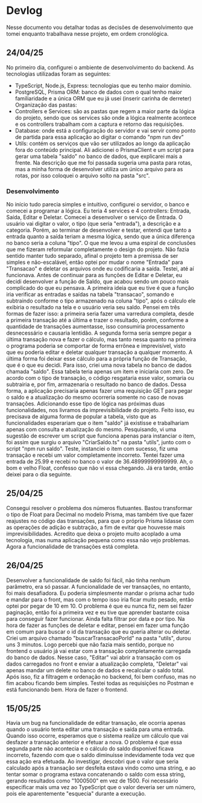# Devlog
Nesse documento vou detalhar todas as decisões de desenvolvimento que tomei enquanto trabalhava nesse projeto, em ordem cronológica.

## 24/04/25
No primeiro dia, configurei o ambiente de desenvolvimento do backend. As tecnologias utilizadas foram as seguintes:
- TypeScript, Node.js, Express: tecnologias que eu tenho maior domínio.
- PostgreSQL, Prisma ORM: banco de dados com o qual tenho maior familiaridade e a única ORM que eu já usei (inserir carinha de derreter)
Organização das pastas:
- Controllers e Services: são as pastas que regem a maior parte da lógica do projeto, sendo que os services são onde a lógica realmente acontece e os controllers trabalham com a captura e retorno das requisições.
- Database: onde está a configuração do servidor e vai servir como ponto de partida para essa aplicação ao digitar o comando "npm run dev"
- Utils: contém os serviços que vão ser utilizados ao longo da aplicação fora do conteúdo principal. Ali adicionei o PrismaClient e um script para gerar uma tabela "saldo" no banco de dados, que explicarei mais a frente.
Na descrição que me foi passada sugeria uma pasta para rotas, mas a minha forma de desenvolver utiliza um único arquivo para as rotas, por isso coloquei o arquivo solto na pasta "src".

### Desenvolvimento
No início tudo parecia simples e intuitivo, configurei o servidor, o banco e comecei a programar a lógica. Eu teria 4 services e 4 controllers: Entrada, Saída, Editar e Deletar.
Comecei a desenvolver o serviço de Entrada. O usuário vai digitar o valor, o tipo (que seria "entrada"), a descrição e a categoria. Porém, ao terminar de desenvolver e testar, entendi que tanto a entrada quanto a saída teriam a mesma lógica, sendo que a única diferença no banco seria a coluna "tipo". O que me levou a uma espiral de conclusões que me fizeram reformular completamente o design do projeto.
Não fazia sentido manter tudo separado, afinal o projeto tem a premissa de ser simples e não-escalável, então optei por mudar o nome "Entrada" para "Transacao" e deletar os arquivos onde eu codificaria a saída. Testei, até aí funcionava.
Antes de continuar para as funções de Editar e Deletar, eu decidi desenvolver a função de Saldo, que acabou sendo um pouco mais complicado do que eu pensava. A primeira ideia que eu tive é que a função iria verificar as entradas e saídas na tabela "transacao", somando e subtraindo conforme o tipo armazenado na coluna "tipo", após o cálculo ele exibiria o resultado na tela e o usuário veria seu saldo.
Pensei em três formas de fazer isso: a primeira seria fazer uma varredura completa, desde a primeira transação até a última e trazer o resultado, porém, conforme a quantidade de transações aumentasse, isso consumiria processamento desnecessário e causaria lentidão. A segunda forma seria sempre pegar a última transação nova e fazer o cálculo, mas tanto nessa quanto na primeira o programa poderia se comportar de forma errônea e imprevisível, visto que eu poderia editar e deletar qualquer transação a qualquer momento. A última forma foi deixar esse cálculo para a própria função de Transação, que é o que eu decidi.
Para isso, criei uma nova tabela no banco de dados chamada "saldo". Essa tabela teria apenas um item e iniciaria com zero. De acordo com o tipo de transação, o código resgataria esse valor, somaria ou subtrairia e, por fim, armazenaria o resultado no banco de dados. Dessa forma, a aplicação precisaria apenas fazer uma requisição GET para pegar o saldo e a atualização do mesmo ocorreria somente no caso de novas transações. Adicionando esse tipo de lógica nas próximas duas funcionalidades, nos livramos da imprevisibilidade do projeto.
Feito isso, eu precisava de alguma forma de popular a tabela, visto que as funcionalidades esperariam que o item "saldo" já existisse e trabalhariam apenas com consulta e atualização do mesmo. Pesquisando, vi uma sugestão de escrever um script que funciona apenas para instanciar o item, foi assim que surgiu o arquivo "CriarSaldo.ts" na pasta "utils", junto com o script "npm run saldo".
Teste, instanciei o item com sucesso, fiz uma transação e recebi um valor completamente incorreto. Tentei fazer uma entrada de 25.99 e recebi no banco o valor de 36.48999999999999. Ah, o bom e velho Float, confesso que não vi essa chegando. Já era tarde, então deixei para o dia seguinte.

## 25/04/25
Consegui resolver o problema dos números flutuantes. Bastou transformar o tipo de Float para Decimal no modelo Prisma, mas também tive que fazer reajustes no código das transações, para que o próprio Prisma lidasse com as operações de adição e subtração, a fim de evitar que houvesse mais imprevisibilidades. Acredito que deixa o projeto muito acoplado a uma tecnologia, mas numa aplicação pequena como essa não vejo problemas. Agora a funcionalidade de transações está completa.

## 26/04/25
Desenvolver a funcionalidade de saldo foi fácil, não tinha nenhum parâmetro, era só passar. A funcionalidade de ver transações, no entanto, foi mais desafiadora. Eu poderia simplesmente mandar o prisma achar tudo e mandar para o front, mas com o tempo isso iria ficar muito pesado, então optei por pegar de 10 em 10. O problema é que eu nunca fiz, nem sei fazer paginação, então foi a primeira vez e eu tive que aprender bastante coisa para conseguir fazer funcionar. Ainda falta filtrar por data e por tipo.
Na hora de fazer as funções de deletar e editar, pensei em fazer uma função em comum para buscar o id da transação que eu queria alterar ou deletar. Criei um arquivo chamado "buscarTransacaoPorId" na pasta "utils", durou uns 3 minutos. Logo percebi que não fazia mais sentido, porque no frontend o usuário já vai estar com a transação completamente carregada do banco de dados. Nesse caso, "Editar" vai abrir a transação com os dados carregados no front e enviar a atualização completa, "Deletar" vai apenas mandar um delete no banco de dados e recalcular o saldo total.
Após isso, fiz a filtragem e ordenação no backend, foi bem confuso, mas no fim acabou ficando bem simples. Testei todas as requisições no Postman e está funcionando bem. Hora de fazer o frontend.

## 15/05/25
Havia um bug na funcionalidade de editar transação, ele ocorria apenas quando o usuário tenta editar uma transação e saída para uma entrada. Quando isso ocorre, esperamos que o sistema realize um cálculo que vai desfazer a transação anterior e efetuar a nova. O problema é que essa segunda parte não acontecia e o cálculo do saldo disponível ficava incorreto, fazendo com que o saldo diminuísse indevidamente toda vez que essa ação era efetuada. Ao investigar, descobri que o valor que seria calculado após a transação ser desfeita estava vindo como uma string, e ao tentar somar o programa estava concatenando o saldo com essa string, gerando resultados como "1000500" em vez de 1500. Foi necessário especificar mais uma vez ao TypeScript que o valor deveria ser um número, pois ele aparentemente "esquecia" durante a execução.